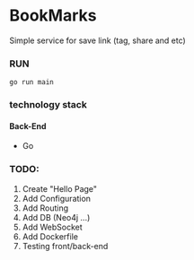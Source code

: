 # BookMarks

Simple service for save link (tag, share and etc)

### RUN

```
go run main
```

### technology stack

#### Back-End

* Go

### TODO:

1. Create "Hello Page"
2. Add Configuration
3. Add Routing
4. Add DB (Neo4j ...)
5. Add WebSocket
6. Add Dockerfile
7. Testing front/back-end
